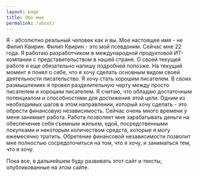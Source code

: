 ```yaml
---
layout: page
title: Обо мне
permalink: /about/
---
```


Я - абсолютно реальный человек как и вы. Мое настоящее имя - не Филип Квирин. Филип Квирин - это мой псевдоним. Сейчас мне 22 года. Я работаю разработчиком в международной продуктовой ИТ-компании с представительством в нашей стране. О своей текущей работе я еще обязательно напишу подробней попозже. На текущий момент я понял о себе, что я хочу сделать основным видом своей деятельности писательство. Я хочу стать хорошим писателем. В своих размышлениях я провел разделительную черту между просто писателем и хорошим писателем. Я считаю, что обладаю достаточным потенциалом и способностями для достижения этой цели. Одним из необходимых шагов в этом направлении, который хочу сделать - это обрести финансовую независимость. Сейчас очень много времени у меня занимает работа. Работа позволяет мне зарабатывать деньги на обеспечение себя съемным жильем, едой, посредственными покупками и некоторым количеством средств, которые я могу ежемесячно тратить. Обретение финансовой независимости позволит мне полностью сосредоточиться на том, что я хочу, и заниматься тем, что я хочу.

Пока все, в дальнейшем буду развивать этот сайт и тексты, опубликованные на этом сайте.